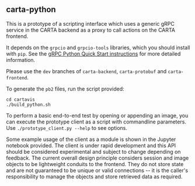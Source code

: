 carta-python
------------

This is a prototype of a scripting interface which uses a generic gRPC service in the CARTA backend as a proxy to call actions on the CARTA frontend.

It depends on the `grpcio` and `grpcio-tools` libraries, which you should install with `pip`. See the [gRPC Python Quick Start instructions](https://grpc.io/docs/quickstart/python/) for more detailed information.

Please use the `dev` branches of `carta-backend`, `carta-protobuf` and `carta-frontend`.

To generate the `pb2` files, run the script provided:

    cd cartavis
    ./build_python.sh
    
To perform a basic end-to-end test by opening or appending an image, you can execute the prototype client as a script with commandline parameters. Use `./prototype_client.py --help` to see options.

Some example usage of the client as a module is shown in the Jupyter notebook provided. The client is under rapid development and this API should be considered experimental and subject to change depending on feedback. The current overall design principle considers session and image objects to be lightweight conduits to the frontend. They do not store state and are not guaranteed to be unique or valid connections -- it is the caller's responsibility to manage the objects and store retrieved data as required.
